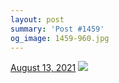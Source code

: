 ```yaml
---
layout: post
summary: 'Post #1459'
og_image: 1459-960.jpg
---
```


<p>
  <time>
    <a href="/1459">August 13, 2021</a>
  </time>
  <a href="/1459">
    <img src="{{ site.assets_url }}/1459-480.jpg" srcset="{{ site.assets_url }}/1459-240.jpg 240w, {{ site.assets_url }}/1459-480.jpg 480w, {{ site.assets_url }}/1459-720.jpg 720w, {{ site.assets_url }}/1459-960.jpg 960w" sizes="(min-width: 700px) 50vw, calc(100vw - 2rem)" />
  </a>
</p>
